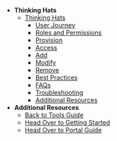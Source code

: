 - **Thinking Hats**
  - [Thinking Hats](thinking-hats/thinking-hats-overview)
    -	[User Journey](thinking-hats/thinking-hats-user-journey)
    -	[Roles and Permissions](thinking-hats/thinking-hats-roles-and-permissions)
    - [Provision](thinking-hats/thinking-hats-provision)
    - [Access](thinking-hats/thinking-hats-access)
    -	[Add](thinking-hats/thinking-hats-add)
    -	[Modify](thinking-hats/thinking-hats-modify)
    -	[Remove](thinking-hats/thinking-hats-remove)
    - [Best Practices](thinking-hats/thinking-hats-best-practices)
    - [FAQs](thinking-hats/thinking-hats-faqs)
    - [Troubleshooting](thinking-hats/thinking-hats-troubleshooting)
    - [Additional Resources](thinking-hats/thinking-hats-additional-resources)        
- **Additional Resources**
  - [Back to Tools Guide](https://docs.developer.tech.gov.sg/docs/ship-hats-tools-guide/#/tools-overview)
  - [Head Over to Getting Started](https://docs.developer.tech.gov.sg/docs/ship-hats-getting-started-guide/#/)
  - [Head Over to Portal Guide](https://docs.developer.tech.gov.sg/docs/ship-hats-portal-guide/#/ship-hats-portal-overview)